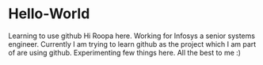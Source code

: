 # Hello-World
Learning to use github
Hi Roopa here. Working for Infosys a senior systems engineer. Currently I am trying to learn github as the project which I am part of are using github. Experimenting few things here. 
All the best to me :)
